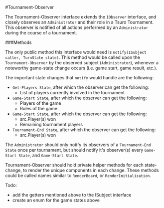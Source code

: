 #Tournament-Observer

The Tournament-Observer interface extends the `IObserver` interface, and closely observes an `Administrator` and their
role in a Tsuro Tournament. This observer is notified of all actions performed by an `Administrator` during the course
of a tournament.

###Methods

The only public method this interface would need is `notify(ISubject caller, TurnState state)`. This method would be
called upon the `Tournament-Observer` by the observed subject (`Administrator`), whenever a noteworthy game-state change
occurs (i.e. game start, game result, etc.).

The important state changes that `notify` would handle are the following:
- `Get-Players State`, after which the observer can get the following:
    - List of players currently involved in the tournament
- `Game-Start State`, after which the observer can get the following:
    - Players of the game
    - Rules of the game
- `Game-Start State`, after which the observer can get the following:
    - src.Player(s) won
    - Remaining tournament players
- `Tournament-End State`, after which the observer can get the following:
    - src.Player(s) won

The `Administrator` should only notify its observers of a `Tournament-End State` once per tournament, but should notify 
it's observer(s) every `Game-Start State`, and `Game-Start State`.

Tournament-Observer should hold private helper methods for each state-change, to render the unique components in each 
change. These methods could be called names similar to `RenderBoard`, or `RenderInitialization`.

Todo:
- add the getters mentioned above to the ISubject interface
- create an enum for the game states above

